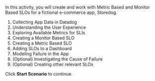 In this activity, you will create and work with Metric Based and Monitor Based SLOs for a fictional e-commerce app, Storedog. 

1. Collecting App Data in Datadog
2. Understanding the User Experience
3. Exploring Available Metrics for SLIs
4. Creating a Monitor Based SLO
5. Creating a Metric Based SLO
6. Adding SLOs to a Dashboard
7. Modeling Failure in the App
8. (Optional) Investigating the Cause of Failure
9. (Optional) Creating other relevant SLOs

Click **Start Scenario** to continue.